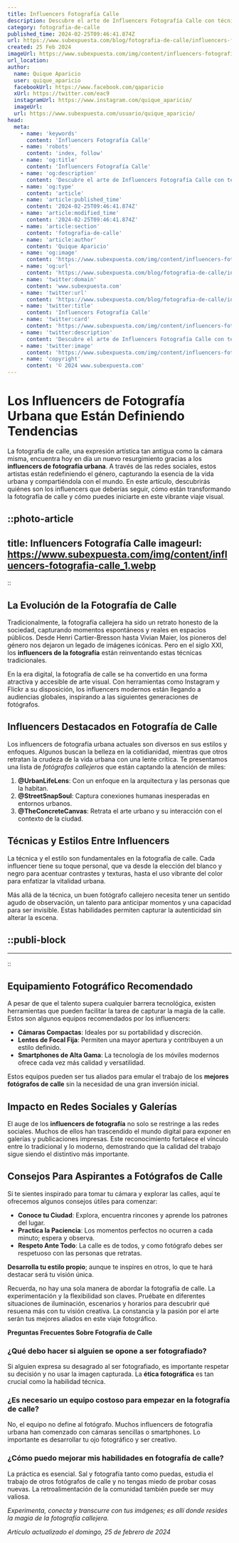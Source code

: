 ```yaml
---
title: Influencers Fotografía Calle
description: Descubre el arte de Influencers Fotografía Calle con técnicas y secretos para capturar la esencia urbana y conectar con tu audiencia.
category: fotografia-de-calle
published_time: 2024-02-25T09:46:41.874Z
url: https://www.subexpuesta.com/blog/fotografia-de-calle/influencers-fotografia-calle
created: 25 Feb 2024
imageUrl: https://www.subexpuesta.com/img/content/influencers-fotografia-calle_1.webp
url_location:
author:
  name: Quique Aparicio
  user: quique_aparicio
  facebookUrl: https://www.facebook.com/qaparicio
  xUrl: https://twitter.com/eac9
  instagramUrl: https://www.instagram.com/quique_aparicio/
  imageUrl: 
  url: https://www.subexpuesta.com/usuario/quique_aparicio/
head:
  meta:
    - name: 'keywords'
      content: 'Influencers Fotografía Calle'
    - name: 'robots'
      content: 'index, follow'
    - name: 'og:title'
      content: 'Influencers Fotografía Calle'
    - name: 'og:description'
      content: 'Descubre el arte de Influencers Fotografía Calle con técnicas y secretos para capturar la esencia urbana y conectar con tu audiencia.'
    - name: 'og:type'
      content: 'article'
    - name: 'article:published_time'
      content: '2024-02-25T09:46:41.874Z'
    - name: 'article:modified_time'
      content: '2024-02-25T09:46:41.874Z'
    - name: 'article:section'
      content: 'fotografia-de-calle'
    - name: 'article:author'
      content: 'Quique Aparicio'
    - name: 'og:image'
      content: 'https://www.subexpuesta.com/img/content/influencers-fotografia-calle_1.webp'
    - name: 'og:url'
      content: 'https://www.subexpuesta.com/blog/fotografia-de-calle/influencers-fotografia-calle'
    - name: 'twitter:domain'
      content: 'www.subexpuesta.com'
    - name: 'twitter:url'
      content: 'https://www.subexpuesta.com/blog/fotografia-de-calle/influencers-fotografia-calle'
    - name: 'twitter:title'
      content: 'Influencers Fotografía Calle'
    - name: 'twitter:card'
      content: 'https://www.subexpuesta.com/img/content/influencers-fotografia-calle_1.webp'
    - name: 'twitter:description'
      content: 'Descubre el arte de Influencers Fotografía Calle con técnicas y secretos para capturar la esencia urbana y conectar con tu audiencia.'
    - name: 'twitter:image'
      content: 'https://www.subexpuesta.com/img/content/influencers-fotografia-calle_1.webp'
    - name: 'copyright'
      content: '© 2024 www.subexpuesta.com'
---
```

# Los Influencers de Fotografía Urbana que Están Definiendo Tendencias

La fotografía de calle, una expresión artística tan antigua como la cámara misma, encuentra hoy en día un nuevo resurgimiento gracias a los **influencers de fotografía urbana**. A través de las redes sociales, estos artistas están redefiniendo el género, capturando la esencia de la vida urbana y compartiéndola con el mundo. En este artículo, descubrirás quiénes son los influencers que deberías seguir, cómo están transformando la fotografía de calle y cómo puedes iniciarte en este vibrante viaje visual.


::photo-article
---
title: Influencers Fotografía Calle
imageurl: https://www.subexpuesta.com/img/content/influencers-fotografia-calle_1.webp
---
::


## La Evolución de la Fotografía de Calle

Tradicionalmente, la fotografía callejera ha sido un retrato honesto de la sociedad, capturando momentos espontáneos y reales en espacios públicos. Desde Henri Cartier-Bresson hasta Vivian Maier, los pioneros del género nos dejaron un legado de imágenes icónicas. Pero en el siglo XXI, los **influencers de la fotografía** están reinventando estas técnicas tradicionales.

En la era digital, la fotografía de calle se ha convertido en una forma atractiva y accesible de arte visual. Con herramientas como Instagram y Flickr a su disposición, los influencers modernos están llegando a audiencias globales, inspirando a las siguientes generaciones de fotógrafos.

## **Influencers Destacados en Fotografía de Calle**

Los influencers de fotografía urbana actuales son diversos en sus estilos y enfoques. Algunos buscan la belleza en la cotidianidad, mientras que otros retratan la crudeza de la vida urbana con una lente crítica. Te presentamos una lista de *fotógrafos callejeros* que están captando la atención de miles:

1. **@UrbanLifeLens**: Con un enfoque en la arquitectura y las personas que la habitan.
2. **@StreetSnapSoul**: Captura conexiones humanas inesperadas en entornos urbanos.
3. **@TheConcreteCanvas**: Retrata el arte urbano y su interacción con el contexto de la ciudad.

## Técnicas y Estilos Entre Influencers

La técnica y el estilo son fundamentales en la fotografía de calle. Cada influencer tiene su toque personal, que va desde la elección del blanco y negro para acentuar contrastes y texturas, hasta el uso vibrante del color para enfatizar la vitalidad urbana.

Más allá de la técnica, un buen fotógrafo callejero necesita tener un sentido agudo de observación, un talento para anticipar momentos y una capacidad para ser invisible. Estas habilidades permiten capturar la autenticidad sin alterar la escena.


  ::publi-block
  ---
  ---
  ::
  
  
## Equipamiento Fotográfico Recomendado
A pesar de que el talento supera cualquier barrera tecnológica, existen herramientas que pueden facilitar la tarea de capturar la magia de la calle. Estos son algunos equipos recomendados por los influencers:

- **Cámaras Compactas**: Ideales por su portabilidad y discreción.
- **Lentes de Focal Fija**: Permiten una mayor apertura y contribuyen a un estilo definido.
- **Smartphones de Alta Gama**: La tecnología de los móviles modernos ofrece cada vez más calidad y versatilidad.

Estos equipos pueden ser tus aliados para emular el trabajo de los **mejores fotógrafos de calle** sin la necesidad de una gran inversión inicial.

## Impacto en Redes Sociales y Galerías

El auge de los **influencers de fotografía** no solo se restringe a las redes sociales. Muchos de ellos han trascendido el mundo digital para exponer en galerías y publicaciones impresas. Este reconocimiento fortalece el vínculo entre lo tradicional y lo moderno, demostrando que la calidad del trabajo sigue siendo el distintivo más importante.

## Consejos Para Aspirantes a Fotógrafos de Calle

Si te sientes inspirado para tomar tu cámara y explorar las calles, aquí te ofrecemos algunos consejos útiles para comenzar:

- **Conoce tu Ciudad**: Explora, encuentra rincones y aprende los patrones del lugar.
- **Practica la Paciencia**: Los momentos perfectos no ocurren a cada minuto; espera y observa.
- **Respeto Ante Todo**: La calle es de todos, y como fotógrafo debes ser respetuoso con las personas que retratas.

**Desarrolla tu estilo propio**; aunque te inspires en otros, lo que te hará destacar será tu visión única.

Recuerda, no hay una sola manera de abordar la fotografía de calle. La experimentación y la flexibilidad son claves. Pruébate en diferentes situaciones de iluminación, escenarios y horarios para descubrir qué resuena más con tu visión creativa. La constancia y la pasión por el arte serán tus mejores aliados en este viaje fotográfico.

**Preguntas Frecuentes Sobre Fotografía de Calle**

### ¿Qué debo hacer si alguien se opone a ser fotografiado?
Si alguien expresa su desagrado al ser fotografiado, es importante respetar su decisión y no usar la imagen capturada. La **ética fotográfica** es tan crucial como la habilidad técnica.

### ¿Es necesario un equipo costoso para empezar en la fotografía de calle?
No, el equipo no define al fotógrafo. Muchos influencers de fotografía urbana han comenzado con cámaras sencillas o smartphones. Lo importante es desarrollar tu ojo fotográfico y ser creativo.

### ¿Cómo puedo mejorar mis habilidades en fotografía de calle?
La práctica es esencial. Sal y fotografía tanto como puedas, estudia el trabajo de otros fotógrafos de calle y no tengas miedo de probar cosas nuevas. La retroalimentación de la comunidad también puede ser muy valiosa.

*Experimenta, conecta y transcurre con tus imágenes; es allí donde resides la magia de la fotografía callejera.*

_Artículo actualizado el domingo, 25 de febrero de 2024_